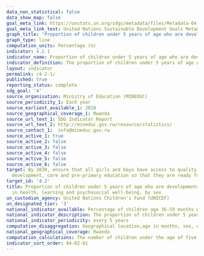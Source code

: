 ```yaml
---
data_non_statistical: false
data_show_map: false
goal_meta_link: https://unstats.un.org/sdgs/metadata/files/Metadata-04-02-01.pdf
goal_meta_link_text: United Nations Sustainable Development Goals Metadata (PDF 4.0 MB)
graph_title: 'Proportion of children under 5 years of age who are developmentally on track in health, learning and psychosocial well-being, by sex'
graph_type: line
computation_units: Percentage (%)
indicator: 4.2.1
indicator_name: Proportion of children under 5 years of age who are developmentally on track in health, learning and psychosocial well-being, by sex
indicator_definition: The proportion of children under 5 years of age who are developmentally on track in health, learning and psychosocial well-being is currently being measured by the percentage of children aged 36-59 months who are developmentally on-track in at least three of the following four domains,literacy-numeracy, physical, socio-emotional and learning
layout: indicator
permalink: /4-2-1/
published: true
reporting_status: complete
sdg_goal: '4'
source_organisation: Ministry of Education (MINEDUC)
source_periodicity_1: Each year
source_earliest_available_1: 2018
source_geographical_coverage_1: Rwanda
source_url_text_1: SDG Indicator Report
source_url_text_2: http://mineduc.gov.rw/resource/statistics/
source_contact_1:  info@mineduc.gov.rw
source_active_1: true
source_active_2: false
source_active_3: false
source_active_4: false
source_active_5: false
source_active_6: false
target: By 2030, ensure that all girls and boys have access to quality early childhood
  development, care and pre-primary education so that they are ready for primary education
target_id: '4.2'
title: Proportion of children under 5 years of age who are developmentally on track
  in health, learning and psychosocial well-being, by sex
un_custodian_agency: United Nations Children's Fund (UNICEF)
un_designated_tier: '3'
national_indicator_available: Percentage of children age 36-59 months who are developmentally on track in at least three of the four domains (Literacy-numeracy, Physical,  Social-emotional  and Learning )
national_indicator_description: The proportion of children under 5 years of age who are developmentally on track in health, learning and psychosocial well-being is currently being measured by the percentage of children aged 36-59 months who are developmentally on-track in at least three of the following four domains of literacy-numeracy, physical, socio-emotional and learning.
national_indicator_periodicity: every 5 years
computation_disaggregation: Geographical location,age in months, sex, education of mother an wealth quintile
national_geographical_coverage: Rwanda
computation_calculations: The number of children under the age of five who are developmentally on track in health, learning and psychosocial well-being divided by the total number of children under the age of five in the population.
indicator_sort_order: 04-02-01
---
```


